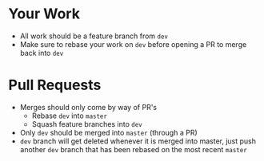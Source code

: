 # Your Work
- All work should be a feature branch from `dev`
- Make sure to rebase your work on `dev` before opening a PR to merge back into `dev`

# Pull Requests
- Merges should only come by way of PR's
  - Rebase `dev` into `master`
  - Squash feature branches into `dev`
- Only `dev` should be merged into `master` (through a PR)
- `dev` branch will get deleted whenever it is merged into master, just push another `dev` branch that has been rebased on the most recent `master`
